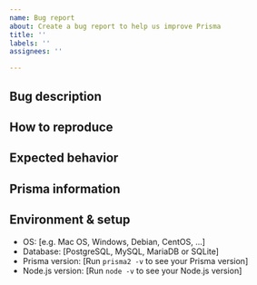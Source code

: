 ```yaml
---
name: Bug report
about: Create a bug report to help us improve Prisma
title: ''
labels: ''
assignees: ''

---
```


<!-- 
Thanks for helping us improve Prisma! 🙏 Please follow the sections in the template and provide as much information as possible about your problem, e.g. by setting the `DEBUG="*"` environment variable and enabling additional logging output in Prisma Client.

Learn more about writing proper bug reports here: https://pris.ly/d/bug-reports
--> 

## Bug description
<!-- A clear and concise description of what the bug is. -->

## How to reproduce
<!-- 
Steps to reproduce the behavior:
1. Go to '...'
2. Change '....'
3. Run '....'
4. See error 
-->

## Expected behavior
<!-- A clear and concise description of what you expected to happen. -->

## Prisma information 
<!-- Your Prisma schema, Prisma Client queries, ...
Do not include your database credentials when sharing your Prisma schema! -->

## Environment & setup
<!-- In which environment does the problem occur -->

- OS: [e.g. Mac OS, Windows, Debian, CentOS, ...]
- Database: [PostgreSQL, MySQL, MariaDB or SQLite]
- Prisma version: [Run `prisma2 -v` to see your Prisma version]
- Node.js version: [Run `node -v` to see your Node.js version]
